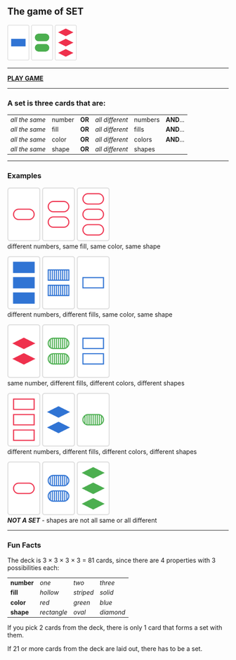 ## The game of SET

<img src="/readme-images/one-solid-blue-rectangle.png?raw=true" width="50px" /> <img src="/readme-images/two-solid-green-oval.png?raw=true" width="50px" /> <img src="/readme-images/three-solid-red-diamond.png?raw=true" width="50px" />

---

[**PLAY GAME**](https://vincerubinetti.github.io/set/)

---

### A set is three cards that are:

|                |        |        |                 |         |            |
| -------------- | ------ | ------ | --------------- | ------- | ---------- |
| _all the same_ | number | **OR** | _all different_ | numbers | **AND**... |
| _all the same_ | fill   | **OR** | _all different_ | fills   | **AND**... |
| _all the same_ | color  | **OR** | _all different_ | colors  | **AND**... |
| _all the same_ | shape  | **OR** | _all different_ | shapes  |            |

---

### Examples

<img src="/readme-images/one-hollow-red-oval.png?raw=true" width="75px" /> <img src="/readme-images/two-hollow-red-oval.png?raw=true" width="75px" /> <img src="/readme-images/three-hollow-red-oval.png?raw=true" width="75px" />  
different numbers, same fill, same color, same shape

<img src="/readme-images/three-solid-blue-rectangle.png?raw=true" width="75px" /> <img src="/readme-images/two-striped-blue-rectangle.png?raw=true" width="75px" /> <img src="/readme-images/one-hollow-blue-rectangle.png?raw=true" width="75px" />  
different numbers, different fills, same color, same shape

<img src="/readme-images/two-solid-red-diamond.png?raw=true" width="75px" /> <img src="/readme-images/two-striped-green-oval.png?raw=true" width="75px" /> <img src="/readme-images/two-hollow-blue-rectangle.png?raw=true" width="75px" />  
same number, different fills, different colors, different shapes

<img src="/readme-images/three-hollow-red-rectangle.png?raw=true" width="75px" /> <img src="/readme-images/two-solid-blue-diamond.png?raw=true" width="75px" /> <img src="/readme-images/one-striped-green-oval.png?raw=true" width="75px" />  
different numbers, different fills, different colors, different shapes

<img src="/readme-images/one-hollow-red-oval.png?raw=true" width="75px" /> <img src="/readme-images/two-striped-blue-oval.png?raw=true" width="75px" /> <img src="/readme-images/three-solid-green-diamond.png?raw=true" width="75px" />  
**_NOT A SET_** - shapes are not all same or all different

---

### Fun Facts

The deck is 3 × 3 × 3 × 3 = 81 cards, since there are 4 properties with 3 possibilities each:

|            |             |           |           |
| ---------- | ----------- | --------- | --------- |
| **number** | _one_       | _two_     | _three_   |
| **fill**   | _hollow_    | _striped_ | _solid_   |
| **color**  | _red_       | _green_   | _blue_    |
| **shape**  | _rectangle_ | _oval_    | _diamond_ |

If you pick 2 cards from the deck, there is only 1 card that forms a set with them.

If 21 or more cards from the deck are laid out, there has to be a set.

